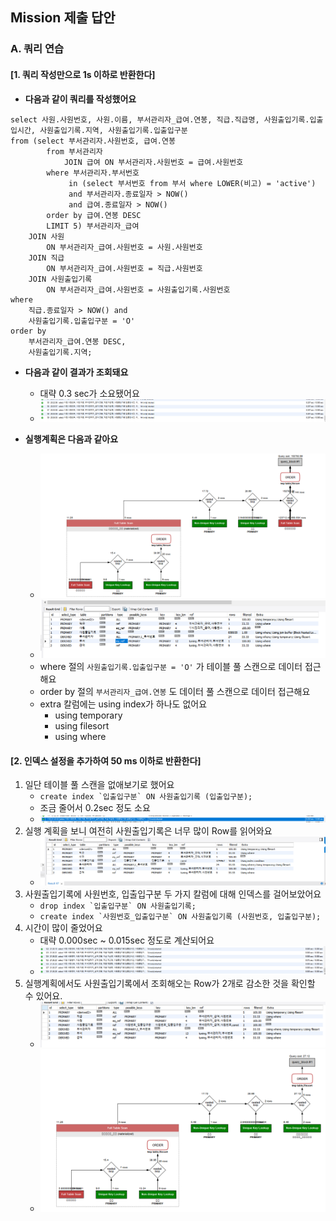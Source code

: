 ## Mission 제출 답안

### A. 쿼리 연습
#### [1. 쿼리 작성만으로 1s 이하로 반환한다]
- **다음과 같이 쿼리를 작성했어요**
```mysql
select 사원.사원번호, 사원.이름, 부서관리자_급여.연봉, 직급.직급명, 사원출입기록.입출입시간, 사원출입기록.지역, 사원출입기록.입출입구분
from (select 부서관리자.사원번호, 급여.연봉
		from 부서관리자
			JOIN 급여 ON 부서관리자.사원번호 = 급여.사원번호
		where 부서관리자.부서번호 
			 in (select 부서번호 from 부서 where LOWER(비고) = 'active') 
			 and 부서관리자.종료일자 > NOW()
			 and 급여.종료일자 > NOW()
		order by 급여.연봉 DESC 
		LIMIT 5) 부서관리자_급여 
	JOIN 사원
		ON 부서관리자_급여.사원번호 = 사원.사원번호
	JOIN 직급
		ON 부서관리자_급여.사원번호 = 직급.사원번호
	JOIN 사원출입기록
		ON 부서관리자_급여.사원번호 = 사원출입기록.사원번호
where
	직급.종료일자 > NOW() and
    사원출입기록.입출입구분 = 'O'
order by
	부서관리자_급여.연봉 DESC, 
    사원출입기록.지역;
```

- **다음과 같이 결과가 조회돼요**
    - 대략 0.3 sec가 소요됐어요
    - ![](./image/a-1-time.PNG)

- **실행계획은 다음과 같아요**
    - ![](./image/a-1-execution-plan.PNG)
    - ![](./image/a-1-execution-plan2.PNG)
    - where 절의 `사원출입기록.입출입구분 = 'O'` 가 테이블 풀 스캔으로 데이터 접근해요
    - order by 절의 `부서관리자_급여.연봉` 도 데이터 풀 스캔으로 데이터 접근해요
    - extra 칼럼에는 using index가 하나도 없어요
        - using temporary
        - using filesort
        - using where

#### [2. 인덱스 설정을 추가하여 50 ms 이하로 반환한다]
1. 일단 테이블 풀 스캔을 없애보기로 했어요
    - ``create index `입출입구분` ON 사원출입기록 (입출입구분);``
    - 조금 줄어서 0.2sec 정도 소요
    - ![](./image/a-2-first-time.PNG)
2. 실행 계획을 보니 여전히 사원출입기록은 너무 많이 Row를 읽어와요
    - ![](./image/a-2-executaion-plan.PNG)
3. 사원출입기록에 사원번호, 입출입구분 두 가지 칼럼에 대해 인덱스를 걸어보았어요
    - ``drop index `입출입구분` ON 사원출입기록;``
    - ``create index `사원번호_입출입구분` ON 사원출입기록 (사원번호, 입출입구분);``
4. 시간이 많이 줄었어요
    - 대략 0.000sec ~ 0.015sec 정도로 계산되어요
    - ![](./image/a-2-second-time.PNG)
5. 실행계획에서도 사원출입기록에서 조회해오는 Row가 2개로 감소한 것을 확인할 수 있어요. 
    - ![](./image/a-2-second-execution-plan.PNG)
    - ![](./image/a-2-second-execution-plan-graph.PNG)